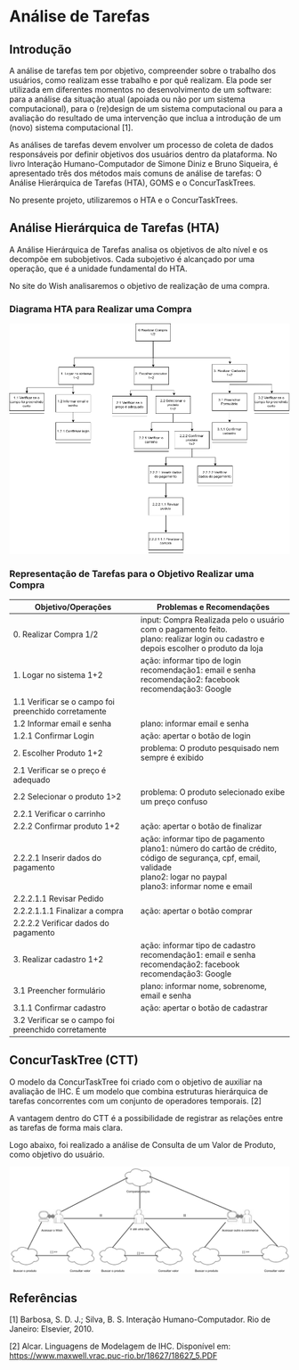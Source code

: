 # Análise de Tarefas

## Introdução

A análise de tarefas tem por objetivo, compreender sobre o trabalho dos usuários, como realizam esse trabalho e por quê realizam. Ela pode ser utilizada em diferentes momentos no desenvolvimento de um software: para a análise da situação atual (apoiada ou não por um sistema computacional), para o (re)design de um sistema computacional ou para a avaliação do resultado de uma intervenção que inclua a introdução de um (novo) sistema computacional [1].

As análises de tarefas devem envolver um processo de coleta de dados responsáveis por definir objetivos dos usuários dentro da plataforma. No livro Interação Humano-Computador de Simone Diniz e Bruno Siqueira, é apresentado três dos métodos mais comuns de análise de tarefas: O Análise Hierárquica de Tarefas (HTA), GOMS e o ConcurTaskTrees.

No presente projeto, utilizaremos o HTA e o ConcurTaskTrees.

## Análise Hierárquica de Tarefas (HTA)

A Análise Hierárquica de Tarefas analisa os objetivos de alto nível e os decompõe em subobjetivos. Cada subojetivo é alcançado por uma operação, que é a unidade fundamental do HTA.

No site do Wish analisaremos o objetivo de realização de uma compra.

### Diagrama HTA para Realizar uma Compra

![Image](../assets/img/analise.png)

### Representação de Tarefas para o Objetivo Realizar uma Compra

|Objetivo/Operações|Problemas e Recomendações|
|-|-|
|0. Realizar Compra 1/2|input: Compra Realizada pelo o usuário com o pagamento feito.<br>plano: realizar login ou cadastro e depois escolher o produto da loja|
|1. Logar no sistema 1+2|ação: informar tipo de login<br>recomendação1: email e senha<br>recomendação2: facebook <br>recomendação3: Google|
|1.1 Verificar se o campo foi preenchido corretamente||
|1.2 Informar email e senha|plano: informar email e senha|
|1.2.1 Confirmar Login|ação: apertar o botão de login|
|2. Escolher Produto 1+2|problema: O produto pesquisado nem sempre é exibido|
|2.1 Verificar se o preço é adequado||
|2.2 Selecionar o produto 1>2|problema: O produto selecionado exibe um preço confuso|
|2.2.1 Verificar o carrinho||
|2.2.2 Confirmar produto 1+2|ação: apertar o botão de finalizar|
|2.2.2.1 Inserir dados do pagamento|ação: informar tipo de pagamento<br>plano1: número do cartão de crédito, código de segurança, cpf, email, validade <br>plano2: logar no paypal <br> plano3: informar nome e email |
|2.2.2.1.1 Revisar Pedido||
|2.2.2.1.1.1 Finalizar a compra|ação: apertar o botão comprar|
|2.2.2.2 Verificar dados do pagamento||
|3. Realizar cadastro 1+2|ação: informar tipo de cadastro<br>recomendação1: email e senha<br>recomendação2: facebook <br>recomendação3: Google|
|3.1 Preencher formulário|plano: informar nome, sobrenome, email e senha|
|3.1.1 Confirmar cadastro|ação: apertar o botão de cadastrar|
|3.2 Verificar se o campo foi preenchido corretamente||

## ConcurTaskTree (CTT)

O modelo da ConcurTaskTree foi criado com o objetivo de auxiliar na avaliação de IHC. É um modelo que combina estruturas hierárquica de tarefas
concorrentes com um conjunto de operadores temporais. [2]

A vantagem dentro do CTT é a possibilidade de registrar as relações entre as tarefas de forma mais clara.

Logo abaixo, foi realizado a análise de Consulta de um Valor de Produto, como objetivo do usuário.

![Image](../assets/img/concurtasktree.png)

## Referências
[1] Barbosa, S. D. J.; Silva, B. S. Interação Humano-Computador. Rio de Janeiro: Elsevier, 2010.

[2] Alcar. Linguagens de Modelagem de IHC. Disponível em: https://www.maxwell.vrac.puc-rio.br/18627/18627_5.PDF